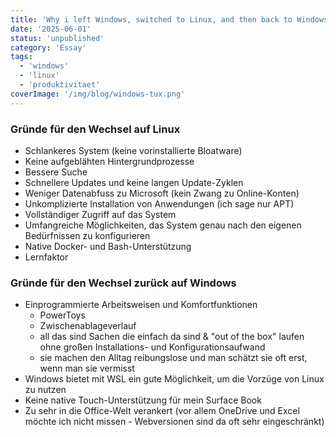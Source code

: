 ```yaml
---
title: 'Why i left Windows, switched to Linux, and then back to Windows again'
date: '2025-06-01'
status: 'unpublished'
category: 'Essay'
tags:
  - 'windows'
  - 'linux'
  - 'produktivitaet'
coverImage: '/img/blog/windows-tux.png'
---
```


### Gründe für den Wechsel auf Linux

- Schlankeres System (keine vorinstallierte Bloatware)
- Keine aufgeblähten Hintergrundprozesse
- Bessere Suche
- Schnellere Updates und keine langen Update-Zyklen
- Weniger Datenabfuss zu Microsoft (kein Zwang zu Online-Konten)
- Unkomplizierte Installation von Anwendungen (ich sage nur APT)
- Vollständiger Zugriff auf das System
- Umfangreiche Möglichkeiten, das System genau nach den eigenen Bedürfnissen zu konfigurieren
- Native Docker- und Bash-Unterstützung
- Lernfaktor

### Gründe für den Wechsel zurück auf Windows

- Einprogrammierte Arbeitsweisen und Komfortfunktionen
  - PowerToys
  - Zwischenablageverlauf
  - all das sind Sachen die einfach da sind & "out of the box" laufen ohne großen Installations- und Konfigurationsaufwand
  - sie machen den Alltag reibungslose und man schätzt sie oft erst, wenn man sie vermisst
- Windows bietet mit WSL ein gute Möglichkeit, um die Vorzüge von Linux zu nutzen
- Keine native Touch-Unterstützung für mein Surface Book
- Zu sehr in die Office-Welt verankert (vor allem OneDrive und Excel möchte ich nicht missen - Webversionen sind da oft sehr eingeschränkt)